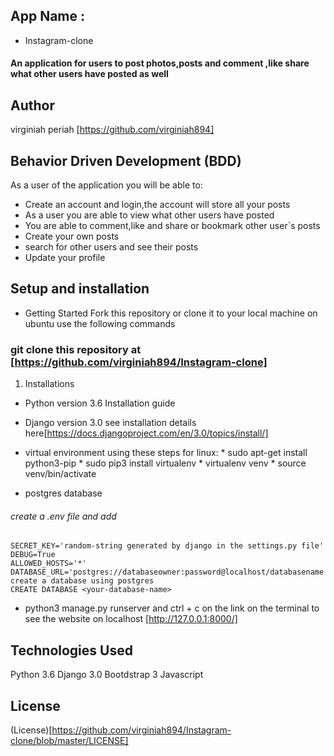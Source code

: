 ## App Name : 
- Instagram-clone

#### An application for users to post photos,posts and comment ,like share what other users have posted as well 

## Author
virginiah periah [https://github.com/virginiah894]

## Behavior Driven Development (BDD)
As a user of the application you will be able to:
- Create an account and login,the account will store  all your posts
- As a user you are able to view what other users have posted
- You are able to comment,like and share or bookmark other user`s posts
- Create your own posts
- search for other users and see their posts
- Update your profile 

## Setup and installation
* Getting Started
Fork this repository or clone it to your local machine on ubuntu use the following commands

### git clone this repository at [https://github.com/virginiah894/Instagram-clone]
1. Installations
- Python version 3.6 Installation guide
- Django version 3.0 see installation details here[https://docs.djangoproject.com/en/3.0/topics/install/]
- virtual environment using these steps for linux:
      * sudo apt-get install python3-pip
      * sudo pip3 install virtualenv 
      * virtualenv venv
      * source venv/bin/activate
   

- postgres database

###### create a .env file and add
    SECRET_KEY='random-string generated by django in the settings.py file'
    DEBUG=True
    ALLOWED_HOSTS='*'
    DATABASE_URL='postgres://databaseowner:password@localhost/databasename'
    create a database using postgres
    CREATE DATABASE <your-database-name>


- python3 manage.py runserver and  ctrl + c on the link on the terminal to see the website on localhost [http://127.0.0.1:8000/]

## Technologies Used
Python 3.6
Django 3.0
Bootdstrap 3
Javascript 

## License
(License)[https://github.com/virginiah894/Instagram-clone/blob/master/LICENSE]

